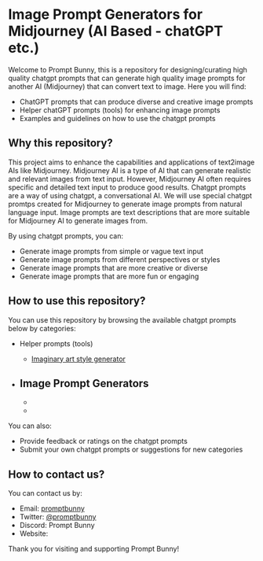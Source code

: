 # Image Prompt Generators for Midjourney (AI Based - chatGPT etc.)

Welcome to Prompt Bunny, this is a repository for designing/curating high quality chatgpt prompts that can generate high quality image prompts for another AI (Midjourney) that can convert text to image. 
Here you will find:

- ChatGPT prompts that can produce diverse and creative image prompts
- Helper chatGPT prompts (tools) for enhancing image prompts
- Examples and guidelines on how to use the chatgpt prompts

## Why this repository?

This project aims to enhance the capabilities and applications of text2image AIs like Midjourney. 
Midjourney AI is a type of AI that can generate realistic and relevant images from text input. 
However, Midjourney AI often requires specific and detailed text input to produce good results.
Chatgpt prompts are a way of using chatgpt, a conversational AI. 
We will use special chatgpt promtps created for Midjourney to generate image prompts from natural language input. 
Image prompts are text descriptions that are more suitable for Midjourney AI to generate images from. 

By using chatgpt prompts, you can:

- Generate image prompts from simple or vague text input
- Generate image prompts from different perspectives or styles
- Generate image prompts that are more creative or diverse
- Generate image prompts that are more fun or engaging

## How to use this repository?

You can use this repository by browsing the available chatgpt prompts below by categories:

- Helper prompts (tools)
  - [Imaginary art style generator](https://github.com/Vangetsu/PromptBunny/blob/main/Imaginary%20Art%20Style%20Creator)

- Image Prompt Generators
  - 
  - 
  - 

You can also:

- Provide feedback or ratings on the chatgpt prompts
- Submit your own chatgpt prompts or suggestions for new categories


## How to contact us?

You can contact us by:

- Email: [promptbunny](mailto:)
- Twitter: [@promptbunny]()
- Discord: Prompt Bunny
- Website: []()

Thank you for visiting and supporting Prompt Bunny!
